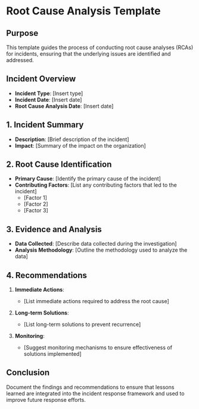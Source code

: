 # Root Cause Analysis Template

## Purpose
This template guides the process of conducting root cause analyses (RCAs) for incidents, ensuring that the underlying issues are identified and addressed.

## Incident Overview
- **Incident Type**: [Insert type]
- **Incident Date**: [Insert date]
- **Root Cause Analysis Date**: [Insert date]

## 1. Incident Summary
- **Description**: [Brief description of the incident]
- **Impact**: [Summary of the impact on the organization]

## 2. Root Cause Identification
- **Primary Cause**: [Identify the primary cause of the incident]
- **Contributing Factors**: [List any contributing factors that led to the incident]
  - [Factor 1]
  - [Factor 2]
  - [Factor 3]

## 3. Evidence and Analysis
- **Data Collected**: [Describe data collected during the investigation]
- **Analysis Methodology**: [Outline the methodology used to analyze the data]

## 4. Recommendations
1. **Immediate Actions**:
   - [List immediate actions required to address the root cause]

2. **Long-term Solutions**:
   - [List long-term solutions to prevent recurrence]

3. **Monitoring**:
   - [Suggest monitoring mechanisms to ensure effectiveness of solutions implemented]

## Conclusion
Document the findings and recommendations to ensure that lessons learned are integrated into the incident response framework and used to improve future response efforts.
